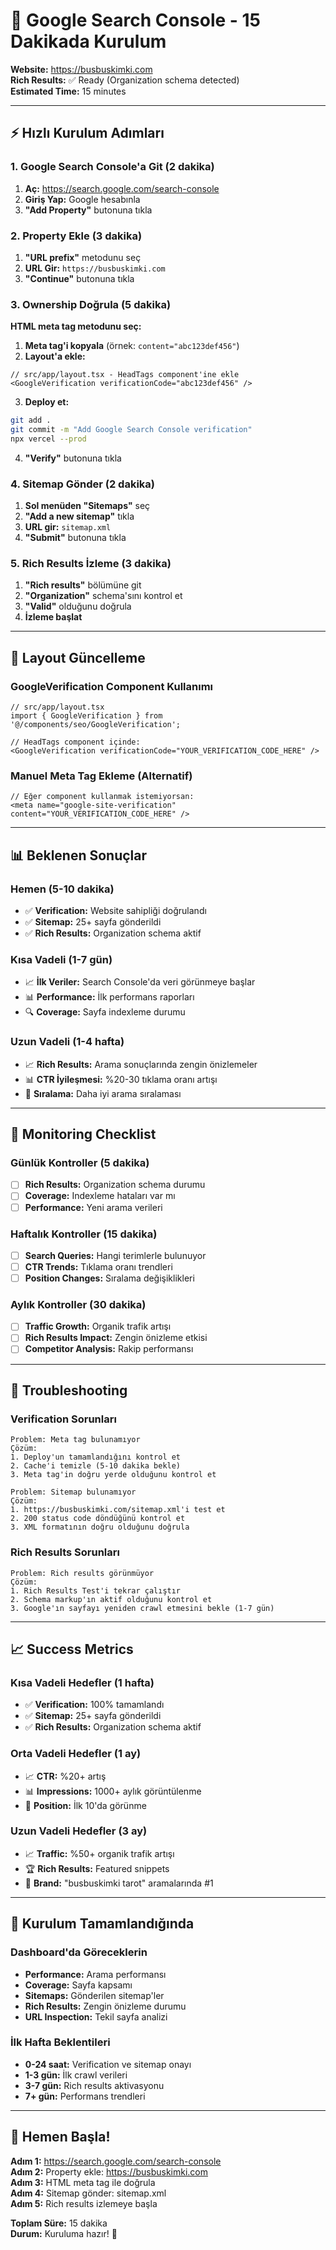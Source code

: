 # 🚀 Google Search Console - 15 Dakikada Kurulum

**Website:** https://busbuskimki.com  
**Rich Results:** ✅ Ready (Organization schema detected)  
**Estimated Time:** 15 minutes

---

## ⚡ Hızlı Kurulum Adımları

### 1. Google Search Console'a Git (2 dakika)
1. **Aç:** https://search.google.com/search-console
2. **Giriş Yap:** Google hesabınla
3. **"Add Property"** butonuna tıkla

### 2. Property Ekle (3 dakika)
1. **"URL prefix"** metodunu seç
2. **URL Gir:** `https://busbuskimki.com`
3. **"Continue"** butonuna tıkla

### 3. Ownership Doğrula (5 dakika)
**HTML meta tag metodunu seç:**

1. **Meta tag'i kopyala** (örnek: `content="abc123def456"`)
2. **Layout'a ekle:**

```tsx
// src/app/layout.tsx - HeadTags component'ine ekle
<GoogleVerification verificationCode="abc123def456" />
```

3. **Deploy et:**
```bash
git add .
git commit -m "Add Google Search Console verification"
npx vercel --prod
```

4. **"Verify"** butonuna tıkla

### 4. Sitemap Gönder (2 dakika)
1. **Sol menüden "Sitemaps"** seç
2. **"Add a new sitemap"** tıkla
3. **URL gir:** `sitemap.xml`
4. **"Submit"** butonuna tıkla

### 5. Rich Results İzleme (3 dakika)
1. **"Rich results"** bölümüne git
2. **"Organization"** schema'sını kontrol et
3. **"Valid"** olduğunu doğrula
4. **İzleme başlat**

---

## 🔧 Layout Güncelleme

### GoogleVerification Component Kullanımı
```tsx
// src/app/layout.tsx
import { GoogleVerification } from '@/components/seo/GoogleVerification';

// HeadTags component içinde:
<GoogleVerification verificationCode="YOUR_VERIFICATION_CODE_HERE" />
```

### Manuel Meta Tag Ekleme (Alternatif)
```tsx
// Eğer component kullanmak istemiyorsan:
<meta name="google-site-verification" content="YOUR_VERIFICATION_CODE_HERE" />
```

---

## 📊 Beklenen Sonuçlar

### Hemen (5-10 dakika)
- ✅ **Verification:** Website sahipliği doğrulandı
- ✅ **Sitemap:** 25+ sayfa gönderildi
- ✅ **Rich Results:** Organization schema aktif

### Kısa Vadeli (1-7 gün)
- 📈 **İlk Veriler:** Search Console'da veri görünmeye başlar
- 📊 **Performance:** İlk performans raporları
- 🔍 **Coverage:** Sayfa indexleme durumu

### Uzun Vadeli (1-4 hafta)
- 📈 **Rich Results:** Arama sonuçlarında zengin önizlemeler
- 📊 **CTR İyileşmesi:** %20-30 tıklama oranı artışı
- 🎯 **Sıralama:** Daha iyi arama sıralaması

---

## 🎯 Monitoring Checklist

### Günlük Kontroller (5 dakika)
- [ ] **Rich Results:** Organization schema durumu
- [ ] **Coverage:** Indexleme hataları var mı
- [ ] **Performance:** Yeni arama verileri

### Haftalık Kontroller (15 dakika)
- [ ] **Search Queries:** Hangi terimlerle bulunuyor
- [ ] **CTR Trends:** Tıklama oranı trendleri
- [ ] **Position Changes:** Sıralama değişiklikleri

### Aylık Kontroller (30 dakika)
- [ ] **Traffic Growth:** Organik trafik artışı
- [ ] **Rich Results Impact:** Zengin önizleme etkisi
- [ ] **Competitor Analysis:** Rakip performansı

---

## 🚨 Troubleshooting

### Verification Sorunları
```
Problem: Meta tag bulunamıyor
Çözüm: 
1. Deploy'un tamamlandığını kontrol et
2. Cache'i temizle (5-10 dakika bekle)
3. Meta tag'in doğru yerde olduğunu kontrol et

Problem: Sitemap bulunamıyor
Çözüm:
1. https://busbuskimki.com/sitemap.xml'i test et
2. 200 status code döndüğünü kontrol et
3. XML formatının doğru olduğunu doğrula
```

### Rich Results Sorunları
```
Problem: Rich results görünmüyor
Çözüm:
1. Rich Results Test'i tekrar çalıştır
2. Schema markup'ın aktif olduğunu kontrol et
3. Google'ın sayfayı yeniden crawl etmesini bekle (1-7 gün)
```

---

## 📈 Success Metrics

### Kısa Vadeli Hedefler (1 hafta)
- ✅ **Verification:** 100% tamamlandı
- ✅ **Sitemap:** 25+ sayfa gönderildi
- ✅ **Rich Results:** Organization schema aktif

### Orta Vadeli Hedefler (1 ay)
- 📈 **CTR:** %20+ artış
- 📊 **Impressions:** 1000+ aylık görüntülenme
- 🎯 **Position:** İlk 10'da görünme

### Uzun Vadeli Hedefler (3 ay)
- 📈 **Traffic:** %50+ organik trafik artışı
- 🏆 **Rich Results:** Featured snippets
- 🎯 **Brand:** "busbuskimki tarot" aramalarında #1

---

## 🎉 Kurulum Tamamlandığında

### Dashboard'da Göreceklerin
- **Performance:** Arama performansı
- **Coverage:** Sayfa kapsamı
- **Sitemaps:** Gönderilen sitemap'ler
- **Rich Results:** Zengin önizleme durumu
- **URL Inspection:** Tekil sayfa analizi

### İlk Hafta Beklentileri
- **0-24 saat:** Verification ve sitemap onayı
- **1-3 gün:** İlk crawl verileri
- **3-7 gün:** Rich results aktivasyonu
- **7+ gün:** Performans trendleri

---

## 🚀 Hemen Başla!

**Adım 1:** https://search.google.com/search-console  
**Adım 2:** Property ekle: https://busbuskimki.com  
**Adım 3:** HTML meta tag ile doğrula  
**Adım 4:** Sitemap gönder: sitemap.xml  
**Adım 5:** Rich results izlemeye başla  

**Toplam Süre:** 15 dakika  
**Durum:** Kuruluma hazır! 🎯
